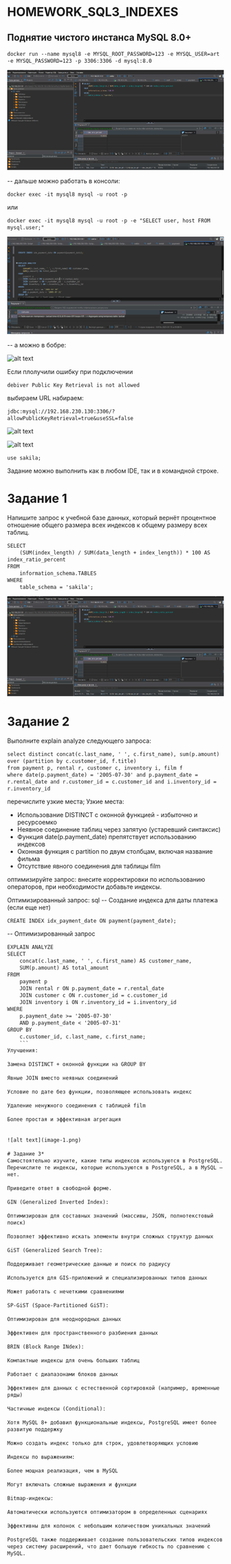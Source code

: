 # HOMEWORK_SQL3_INDEXES


## Поднятие чистого инстанса MySQL 8.0+
```
docker run --name mysql8 -e MYSQL_ROOT_PASSWORD=123 -e MYSQL_USER=art -e MYSQL_PASSWORD=123 -p 3306:3306 -d mysql:8.0

```
![alt text](image.png)


-- дальше можно работать в консоли:

```
docker exec -it mysql8 mysql -u root -p
```
или 
```
docker exec -it mysql8 mysql -u root -p -e "SELECT user, host FROM mysql.user;"
```
![alt text](image-1.png)


-- а можно в бобре: 

![alt text](image-2.png)

Если плолучили ошибку при подключении 
```
debiver Public Key Retrieval is not allowed 
```
выбираем URL набираем: 
```
jdbc:mysql://192.168.230.130:3306/?allowPublicKeyRetrieval=true&useSSL=false
```
![alt text](image-3.png)

![alt text](image-4.png)



```
use sakila;

```
Задание можно выполнить как в любом IDE, так и в командной строке.
# Задание 1
Напишите запрос к учебной базе данных, который вернёт процентное отношение общего размера всех индексов к общему размеру всех таблиц.

```
SELECT 
    (SUM(index_length) / SUM(data_length + index_length)) * 100 AS index_ratio_percent
FROM 
    information_schema.TABLES
WHERE 
    table_schema = 'sakila';

```

![alt text](image.png)

# Задание 2
Выполните explain analyze следующего запроса:
```
select distinct concat(c.last_name, ' ', c.first_name), sum(p.amount) over (partition by c.customer_id, f.title)
from payment p, rental r, customer c, inventory i, film f
where date(p.payment_date) = '2005-07-30' and p.payment_date = r.rental_date and r.customer_id = c.customer_id and i.inventory_id = r.inventory_id
```
перечислите узкие места;
Узкие места:
- Использование DISTINCT с оконной функцией - избыточно и ресурсоемко
- Неявное соединение таблиц через запятую (устаревший синтаксис)
- Функция date(p.payment_date) препятствует использованию индексов
- Оконная функция с partition по двум столбцам, включая название фильма
- Отсутствие явного соединения для таблицы film


оптимизируйте запрос: внесите корректировки по использованию операторов, при необходимости добавьте индексы.


Оптимизированный запрос:
sql
-- Создание индекса для даты платежа (если еще нет)
```
CREATE INDEX idx_payment_date ON payment(payment_date);
```
-- Оптимизированный запрос

```
EXPLAIN ANALYZE
SELECT 
    concat(c.last_name, ' ', c.first_name) AS customer_name,
    SUM(p.amount) AS total_amount
FROM 
    payment p
    JOIN rental r ON p.payment_date = r.rental_date
    JOIN customer c ON r.customer_id = c.customer_id
    JOIN inventory i ON r.inventory_id = i.inventory_id
WHERE 
    p.payment_date >= '2005-07-30' 
    AND p.payment_date < '2005-07-31'
GROUP BY 
    c.customer_id, c.last_name, c.first_name;
    ```
Улучшения:

Замена DISTINCT + оконной функции на GROUP BY

Явные JOIN вместо неявных соединений

Условие по дате без функции, позволяющее использовать индекс

Удаление ненужного соединения с таблицей film

Более простая и эффективная агрегация


![alt text](image-1.png)

# Задание 3*
Самостоятельно изучите, какие типы индексов используются в PostgreSQL. Перечислите те индексы, которые используются в PostgreSQL, а в MySQL — нет.

Приведите ответ в свободной форме.

GIN (Generalized Inverted Index):

Оптимизирован для составных значений (массивы, JSON, полнотекстовый поиск)

Позволяет эффективно искать элементы внутри сложных структур данных

GiST (Generalized Search Tree):

Поддерживает геометрические данные и поиск по радиусу

Используется для GIS-приложений и специализированных типов данных

Может работать с нечеткими сравнениями

SP-GiST (Space-Partitioned GiST):

Оптимизирован для неоднородных данных

Эффективен для пространственного разбиения данных

BRIN (Block Range INdex):

Компактные индексы для очень больших таблиц

Работает с диапазонами блоков данных

Эффективен для данных с естественной сортировкой (например, временные ряды)

Частичные индексы (Conditional):

Хотя MySQL 8+ добавил функциональные индексы, PostgreSQL имеет более развитую поддержку

Можно создать индекс только для строк, удовлетворяющих условию

Индексы по выражениям:

Более мощная реализация, чем в MySQL

Могут включать сложные выражения и функции

Bitmap-индексы:

Автоматически используются оптимизатором в определенных сценариях

Эффективны для колонок с небольшим количеством уникальных значений

PostgreSQL также поддерживает создание пользовательских типов индексов через систему расширений, что дает большую гибкость по сравнению с MySQL.